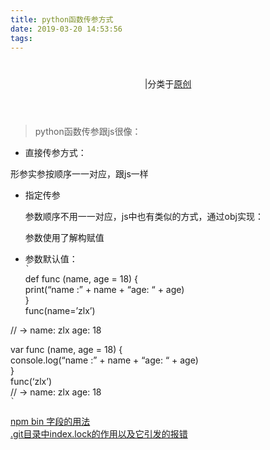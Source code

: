 ```yaml
---
title: python函数传参方式
date: 2019-03-20 14:53:56
tags:
---
```

<div class="post-block"><link itemprop="mainEntityOfPage" href="http://cmszlx.win/2019/03/20/python函数传参方式/"><span hidden="" itemprop="author" itemscope="" itemtype="http://schema.org/Person"><meta itemprop="name" content="linXiao"><meta itemprop="description" content=""><meta itemprop="image" content="/images/avatar.gif"></span><span hidden="" itemprop="publisher" itemscope="" itemtype="http://schema.org/Organization"><meta itemprop="name" content="Hurry"></span><header class="post-header"><h1 class="post-title" itemprop="name headline"></h1><div class="post-meta"><span class="post-time"><span class="post-meta-item-icon"><i class="fa fa-calendar-o"></i></span></span><span class="post-category"><span class="post-meta-divider">|</span><span class="post-meta-item-icon"><i class="fa fa-folder-o"></i></span><span class="post-meta-item-text">分类于</span><span itemprop="about" itemscope="" itemtype="http://schema.org/Thing"><a href="/categories/原创/" itemprop="url" rel="index"><span itemprop="name">原创</span></a></span></span></div></header><div class="post-body" itemprop="articleBody"><blockquote><p>python函数传参跟js很像：</p></blockquote><ul><li>直接传参方式：</li></ul><precode language="python" precodenum="0"></precode><p>形参实参按顺序一一对应，跟js一样</p><ul><li><p>指定传参</p><precode language="" precodenum="1"></precode><p>参数顺序不用一一对应，js中也有类似的方式，通过obj实现：</p><precode language="" precodenum="2"></precode><p>参数使用了解构赋值</p></li><li><p>参数默认值：<br><code>`</code><br>def func (name, age = 18) {<br>print(“name :” + name + “age: “ + age)<br>}<br>func(name=’zlx’)</p></li></ul><p>// -> name: zlx age: 18</p><precode language="" precodenum="3"></precode><p>var func (name, age = 18) {<br>console.log(“name :” + name + “age: “ + age)<br>}<br>func(‘zlx’)<br>// -> name: zlx age: 18<br><code>`</code></p></div><footer class="post-footer"><div class="post-nav"><div class="post-nav-next post-nav-item"><a href="/2019/03/20/字段的用法/" rel="next" title="npm bin 字段的用法"><i class="fa fa-chevron-left"></i> npm bin 字段的用法 </a></div><span class="post-nav-divider"></span><div class="post-nav-prev post-nav-item"><a href="/2019/03/25/git目录中index-lock的作用以及它引发的报错/" rel="prev" title=".git目录中index.lock的作用以及它引发的报错"> .git目录中index.lock的作用以及它引发的报错 <i class="fa fa-chevron-right"></i></a></div></div></footer></div>
